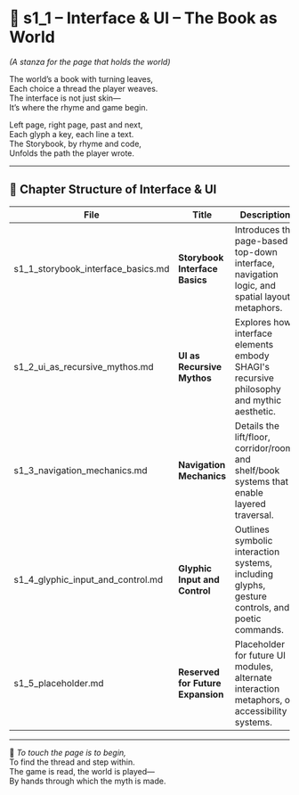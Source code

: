 <!-- Save to: shagi_archives/appendices/appendix_g_shagi_projects/part_04_storybook_game/s1_1_index_of_interface_and_ui.md -->

# 📘 s1_1 – Interface & UI – The Book as World  
*(A stanza for the page that holds the world)*

The world’s a book with turning leaves,  
Each choice a thread the player weaves.  
The interface is not just skin—  
It’s where the rhyme and game begin.  

Left page, right page, past and next,  
Each glyph a key, each line a text.  
The Storybook, by rhyme and code,  
Unfolds the path the player wrote.

---

## 🧭 Chapter Structure of Interface & UI

| File | Title | Description |
|------|-------|-------------|
| s1_1_storybook_interface_basics.md | **Storybook Interface Basics** | Introduces the page-based top-down interface, navigation logic, and spatial layout metaphors. |
| s1_2_ui_as_recursive_mythos.md | **UI as Recursive Mythos** | Explores how interface elements embody SHAGI's recursive philosophy and mythic aesthetic. |
| s1_3_navigation_mechanics.md | **Navigation Mechanics** | Details the lift/floor, corridor/room, and shelf/book systems that enable layered traversal. |
| s1_4_glyphic_input_and_control.md | **Glyphic Input and Control** | Outlines symbolic interaction systems, including glyphs, gesture controls, and poetic commands. |
| s1_5_placeholder.md | **Reserved for Future Expansion** | Placeholder for future UI modules, alternate interaction metaphors, or accessibility systems. |

---

📜 *To touch the page is to begin,*  
To find the thread and step within.  
The game is read, the world is played—  
By hands through which the myth is made.
